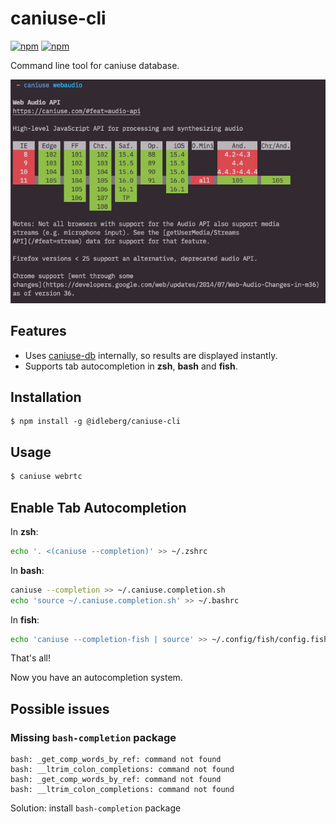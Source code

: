 # caniuse-cli

[![npm](https://flat.badgen.net/npm/license/@idleberg/caniuse-cli)](https://www.npmjs.org/package/@idleberg/caniuse-cli)
[![npm](https://flat.badgen.net/npm/v/@idleberg/caniuse-cli)](https://www.npmjs.org/package/@idleberg/caniuse-cli)

Command line tool for caniuse database.

![caniuse-cli screenshot](https://raw.githubusercontent.com/idleberg/caniuse-cli/main/screenshot.png)

## Features

* Uses [caniuse-db](https://github.com/Fyrd/caniuse) internally, so results are displayed instantly.
* Supports tab autocompletion in **zsh**, **bash** and **fish**.

## Installation

```
$ npm install -g @idleberg/caniuse-cli
```

## Usage

```bash
$ caniuse webrtc
```
## Enable Tab Autocompletion

In **zsh**:

```bash
echo '. <(caniuse --completion)' >> ~/.zshrc
```

In **bash**:

```bash
caniuse --completion >> ~/.caniuse.completion.sh
echo 'source ~/.caniuse.completion.sh' >> ~/.bashrc
```

In **fish**:

```bash
echo 'caniuse --completion-fish | source' >> ~/.config/fish/config.fish
```

That's all!

Now you have an autocompletion system. 

## Possible issues

### Missing `bash-completion` package
```
bash: _get_comp_words_by_ref: command not found
bash: __ltrim_colon_completions: command not found
bash: _get_comp_words_by_ref: command not found
bash: __ltrim_colon_completions: command not found
```

Solution: install `bash-completion` package
